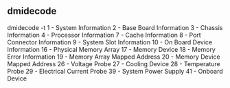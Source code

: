 ## dmidecode
dmidecode -t <type>
1 - System Information
2 - Base Board Information
3 - Chassis Information
4 - Processor Information
7 - Cache Information
8 - Port Connector Information
9 - System Slot Information
10 - On Board Device Information
16 - Physical Memory Array
17 - Memory Device
18 - Memory Error Information
19 - Memory Array Mapped Address
20 - Memory Device Mapped Address
26 - Voltage Probe
27 - Cooling Device
28 - Temperature Probe
29 - Electrical Current Probe
39 - System Power Supply
41 - Onboard Device
